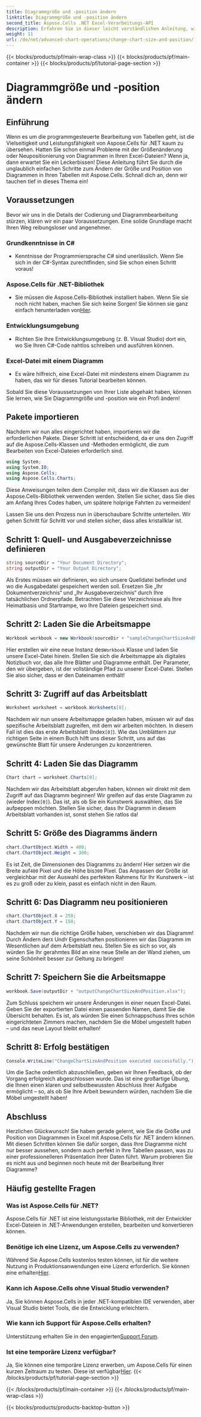 ```yaml
---
title: Diagrammgröße und -position ändern
linktitle: Diagrammgröße und -position ändern
second_title: Aspose.Cells .NET Excel-Verarbeitungs-API
description: Erfahren Sie in dieser leicht verständlichen Anleitung, wie Sie mit Aspose.Cells für .NET die Größe und Position von Diagrammen in Excel ändern.
weight: 11
url: /de/net/advanced-chart-operations/change-chart-size-and-position/
---
```


{{< blocks/products/pf/main-wrap-class >}}
{{< blocks/products/pf/main-container >}}
{{< blocks/products/pf/tutorial-page-section >}}

# Diagrammgröße und -position ändern

## Einführung

Wenn es um die programmgesteuerte Bearbeitung von Tabellen geht, ist die Vielseitigkeit und Leistungsfähigkeit von Aspose.Cells für .NET kaum zu übersehen. Hatten Sie schon einmal Probleme mit der Größenänderung oder Neupositionierung von Diagrammen in Ihren Excel-Dateien? Wenn ja, dann erwartet Sie ein Leckerbissen! Diese Anleitung führt Sie durch die unglaublich einfachen Schritte zum Ändern der Größe und Position von Diagrammen in Ihren Tabellen mit Aspose.Cells. Schnall dich an, denn wir tauchen tief in dieses Thema ein!

## Voraussetzungen

Bevor wir uns in die Details der Codierung und Diagrammbearbeitung stürzen, klären wir ein paar Voraussetzungen. Eine solide Grundlage macht Ihren Weg reibungsloser und angenehmer.

### Grundkenntnisse in C#
- Kenntnisse der Programmiersprache C# sind unerlässlich. Wenn Sie sich in der C#-Syntax zurechtfinden, sind Sie schon einen Schritt voraus!

### Aspose.Cells für .NET-Bibliothek
-  Sie müssen die Aspose.Cells-Bibliothek installiert haben. Wenn Sie sie noch nicht haben, machen Sie sich keine Sorgen! Sie können sie ganz einfach herunterladen von[Hier](https://releases.aspose.com/cells/net/).

### Entwicklungsumgebung
- Richten Sie Ihre Entwicklungsumgebung (z. B. Visual Studio) dort ein, wo Sie Ihren C#-Code nahtlos schreiben und ausführen können.

### Excel-Datei mit einem Diagramm
- Es wäre hilfreich, eine Excel-Datei mit mindestens einem Diagramm zu haben, das wir für dieses Tutorial bearbeiten können.

Sobald Sie diese Voraussetzungen von Ihrer Liste abgehakt haben, können Sie lernen, wie Sie Diagrammgröße und -position wie ein Profi ändern!

## Pakete importieren

Nachdem wir nun alles eingerichtet haben, importieren wir die erforderlichen Pakete. Dieser Schritt ist entscheidend, da er uns den Zugriff auf die Aspose.Cells-Klassen und -Methoden ermöglicht, die zum Bearbeiten von Excel-Dateien erforderlich sind.

```csharp
using System;
using System.IO;
using Aspose.Cells;
using Aspose.Cells.Charts;
```

Diese Anweisungen teilen dem Compiler mit, dass wir die Klassen aus der Aspose.Cells-Bibliothek verwenden werden. Stellen Sie sicher, dass Sie dies am Anfang Ihres Codes haben, um spätere holprige Fahrten zu vermeiden!

Lassen Sie uns den Prozess nun in überschaubare Schritte unterteilen. Wir gehen Schritt für Schritt vor und stellen sicher, dass alles kristallklar ist.

## Schritt 1: Quell- und Ausgabeverzeichnisse definieren

```csharp
string sourceDir = "Your Document Directory";
string outputDir = "Your Output Directory";
```

Als Erstes müssen wir definieren, wo sich unsere Quelldatei befindet und wo die Ausgabedatei gespeichert werden soll. Ersetzen Sie „Ihr Dokumentverzeichnis“ und „Ihr Ausgabeverzeichnis“ durch Ihre tatsächlichen Ordnerpfade. Betrachten Sie diese Verzeichnisse als Ihre Heimatbasis und Startrampe, wo Ihre Dateien gespeichert sind.

## Schritt 2: Laden Sie die Arbeitsmappe

```csharp
Workbook workbook = new Workbook(sourceDir + "sampleChangeChartSizeAndPosition.xlsx");
```

 Hier erstellen wir eine neue Instanz des`Workbook` Klasse und laden Sie unsere Excel-Datei hinein. Stellen Sie sich die Arbeitsmappe als digitales Notizbuch vor, das alle Ihre Blätter und Diagramme enthält. Der Parameter, den wir übergeben, ist der vollständige Pfad zu unserer Excel-Datei. Stellen Sie also sicher, dass er den Dateinamen enthält!

## Schritt 3: Zugriff auf das Arbeitsblatt

```csharp
Worksheet worksheet = workbook.Worksheets[0];
```

 Nachdem wir nun unsere Arbeitsmappe geladen haben, müssen wir auf das spezifische Arbeitsblatt zugreifen, mit dem wir arbeiten möchten. In diesem Fall ist dies das erste Arbeitsblatt (Index`[0]`). Wie das Umblättern zur richtigen Seite in einem Buch hilft uns dieser Schritt, uns auf das gewünschte Blatt für unsere Änderungen zu konzentrieren.

## Schritt 4: Laden Sie das Diagramm

```csharp
Chart chart = worksheet.Charts[0];
```

Nachdem wir das Arbeitsblatt abgerufen haben, können wir direkt mit dem Zugriff auf das Diagramm beginnen! Wir greifen auf das erste Diagramm zu (wieder Index`[0]`). Das ist, als ob Sie ein Kunstwerk auswählen, das Sie aufpeppen möchten. Stellen Sie sicher, dass Ihr Diagramm in diesem Arbeitsblatt vorhanden ist, sonst stehen Sie ratlos da!

## Schritt 5: Größe des Diagramms ändern

```csharp
chart.ChartObject.Width = 400;
chart.ChartObject.Height = 300;
```

 Es ist Zeit, die Dimensionen des Diagramms zu ändern! Hier setzen wir die Breite auf`400` Pixel und die Höhe bis`300` Pixel. Das Anpassen der Größe ist vergleichbar mit der Auswahl des perfekten Rahmens für Ihr Kunstwerk – ist es zu groß oder zu klein, passt es einfach nicht in den Raum.

## Schritt 6: Das Diagramm neu positionieren

```csharp
chart.ChartObject.X = 250;
chart.ChartObject.Y = 150;
```

 Nachdem wir nun die richtige Größe haben, verschieben wir das Diagramm! Durch Ändern der`X` Und`Y` Eigenschaften positionieren wir das Diagramm im Wesentlichen auf dem Arbeitsblatt neu. Stellen Sie es sich so vor, als würden Sie Ihr gerahmtes Bild an eine neue Stelle an der Wand ziehen, um seine Schönheit besser zur Geltung zu bringen!

## Schritt 7: Speichern Sie die Arbeitsmappe

```csharp
workbook.Save(outputDir + "outputChangeChartSizeAndPosition.xlsx");
```

Zum Schluss speichern wir unsere Änderungen in einer neuen Excel-Datei. Geben Sie der exportierten Datei einen passenden Namen, damit Sie die Übersicht behalten. Es ist, als würden Sie einen Schnappschuss Ihres schön eingerichteten Zimmers machen, nachdem Sie die Möbel umgestellt haben – und das neue Layout bleibt erhalten!

## Schritt 8: Erfolg bestätigen

```csharp
Console.WriteLine("ChangeChartSizeAndPosition executed successfully.");
```

Um die Sache ordentlich abzuschließen, geben wir Ihnen Feedback, ob der Vorgang erfolgreich abgeschlossen wurde. Das ist eine großartige Übung, die Ihnen einen klaren und selbstbewussten Abschluss Ihrer Aufgabe ermöglicht – so, als ob Sie Ihre Arbeit bewundern würden, nachdem Sie die Möbel umgestellt haben!

## Abschluss

Herzlichen Glückwunsch! Sie haben gerade gelernt, wie Sie die Größe und Position von Diagrammen in Excel mit Aspose.Cells für .NET ändern können. Mit diesen Schritten können Sie dafür sorgen, dass Ihre Diagramme nicht nur besser aussehen, sondern auch perfekt in Ihre Tabellen passen, was zu einer professionelleren Präsentation Ihrer Daten führt. Warum probieren Sie es nicht aus und beginnen noch heute mit der Bearbeitung Ihrer Diagramme? 

## Häufig gestellte Fragen

### Was ist Aspose.Cells für .NET?  
Aspose.Cells für .NET ist eine leistungsstarke Bibliothek, mit der Entwickler Excel-Dateien in .NET-Anwendungen erstellen, bearbeiten und konvertieren können.

### Benötige ich eine Lizenz, um Aspose.Cells zu verwenden?  
 Während Sie Aspose.Cells kostenlos testen können, ist für die weitere Nutzung in Produktionsanwendungen eine Lizenz erforderlich. Sie können eine erhalten[Hier](https://purchase.aspose.com/buy).

### Kann ich Aspose.Cells ohne Visual Studio verwenden?  
Ja, Sie können Aspose.Cells in jeder .NET-kompatiblen IDE verwenden, aber Visual Studio bietet Tools, die die Entwicklung erleichtern.

### Wie kann ich Support für Aspose.Cells erhalten?  
 Unterstützung erhalten Sie in den engagierten[Support Forum](https://forum.aspose.com/c/cells/9).

### Ist eine temporäre Lizenz verfügbar?  
 Ja, Sie können eine temporäre Lizenz erwerben, um Aspose.Cells für einen kurzen Zeitraum zu testen. Diese ist verfügbar[Hier](https://purchase.aspose.com/temporary-license/).
{{< /blocks/products/pf/tutorial-page-section >}}

{{< /blocks/products/pf/main-container >}}
{{< /blocks/products/pf/main-wrap-class >}}

{{< blocks/products/products-backtop-button >}}
